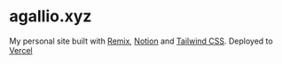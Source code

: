 # agallio.xyz

My personal site built with [Remix](https://remix.run), [Notion](https://notion.so) and [Tailwind CSS](https://tailwindcss.com). Deployed to [Vercel](https://vercel.com)
